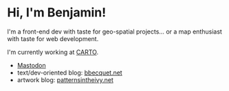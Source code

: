 # Hi, I'm Benjamin!

I'm a front-end dev with taste for geo-spatial projects… or a map enthusiast with taste for web development.

I'm currently working at [CARTO](https://github.com/cartodb).

 - <a rel="me" href="https://mamot.fr/@bbecquet"/>Mastodon</a>
 - text/dev-oriented blog: [bbecquet.net](https://bbecquet.net/)
 - artwork blog: [patternsintheivy.net](https://patternsintheivy.net/)

